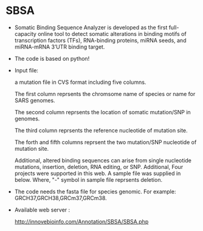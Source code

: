 # SBSA
- Somatic Binding Sequence Analyzer is developed as the first full-capacity online tool to detect somatic alterations in binding motifs of transcription factors (TFs), RNA-binding proteins, miRNA seeds, and miRNA-mRNA 3’UTR binding target.

- The code is based on python!

- Input file:

     a mutation file in CVS format including five columns. 

     The first column reprsents the chromsome name of species or name for SARS genomes. 

     The second column reprsents the location of somatic mutation/SNP in genomes. 

     The third column reprsents the reference nucleotide of mutation site. 

     The forth and fifth columns reprsent the two mutation/SNP nucleotide of mutation site. 

     Additional, altered binding sequences can arise from single nucleotide mutations, insertion, deletion, RNA editing, or SNP. Additional, Four projects were supported in this        web. A sample file was supplied in below. Where, "-" symbol in sample file reprsents deletion.


- The code needs the fasta file for species genomic. For example: GRCH37,GRCH38,GRCm37,GRCm38.



- Available web server : 

    http://innovebioinfo.com/Annotation/SBSA/SBSA.php




